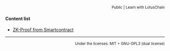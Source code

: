 <div align="right">
<sub>Public | Learn with LotusChain</sub>
</div>

#### Content list
- [ZK-Proof from Smartcontract](./ZK-Morph.md.md)

---

<div align="right">
  <sup>
    Under the licenses: MIT + GNU-GPL3  (dual license)
  </sup>
</div>
